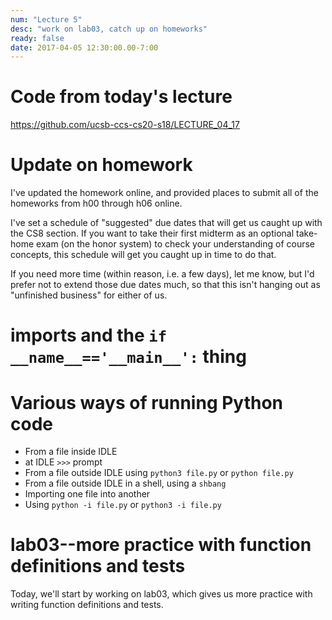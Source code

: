 ```yaml
---
num: "Lecture 5"
desc: "work on lab03, catch up on homeworks"
ready: false
date: 2017-04-05 12:30:00.00-7:00
---
```


# Code from today's lecture

<https://github.com/ucsb-ccs-cs20-s18/LECTURE_04_17>

# Update on homework

I've updated the homework online, and provided places to submit all of the homeworks from h00 through h06 online.

I've set a schedule of "suggested" due dates that will get us caught up with the CS8 section.  If you want to take their first midterm as an optional 
take-home exam (on the honor system) to check your understanding of course concepts, this schedule will get you caught up in time to do that.

If you need more time (within reason, i.e. a few days), let me know, but I'd prefer not to extend those due dates much, so that this isn't hanging out as "unfinished business" for 
either of us.

# imports and the `if __name__=='__main__':` thing  

# Various ways of running Python code

* From a file inside IDLE
* at IDLE `>>>` prompt
* From a file outside IDLE using `python3 file.py` or `python file.py`
* From a file outside IDLE in a shell, using a `shbang`
* Importing one file into another
* Using `python -i file.py` or `python3 -i file.py`

# lab03--more practice with function definitions and tests

Today, we'll start by working on lab03, which gives us more practice with writing function definitions and tests.






